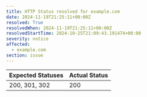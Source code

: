 ```yaml
---
title: HTTP Status resolved for example.com
date: 2024-11-19T21:25:11+00:00Z
resolved: True
resolvedWhen: 2024-11-19T21:25:11+00:00Z
resolvedStartTime: 2024-10-25T21:09:43.191474+00:00
severity: notice
affected:
  - example.com
section: issue
---
```


| Expected Statuses | Actual Status  |
|-------------------|----------------|
| 200, 301, 302 | 200 |
